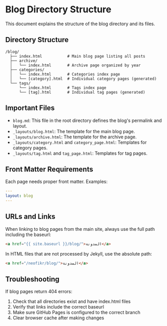 # Blog Directory Structure

This document explains the structure of the blog directory and its files.

## Directory Structure

```
/blog/
  ├── index.html           # Main blog page listing all posts
  ├── archive/
  │   └── index.html       # Archive page organized by year
  ├── categories/
  │   └── index.html       # Categories index page
  │   └── [category].html  # Individual category pages (generated)
  └── tags/
      └── index.html       # Tags index page
      └── [tag].html       # Individual tag pages (generated)
```

## Important Files

- `blog.md`: This file in the root directory defines the blog's permalink and layout.
- `_layouts/blog.html`: The template for the main blog page.
- `_layouts/archive.html`: The template for the archive page.
- `_layouts/category.html` and `category_page.html`: Templates for category pages.
- `_layouts/tag.html` and `tag_page.html`: Templates for tag pages.

## Front Matter Requirements

Each page needs proper front matter. Examples:

```yaml
---
layout: blog
---
```

## URLs and Links

When linking to blog pages from the main site, always use the full path including the baseurl:

```html
<a href="{{ site.baseurl }}/blog/">المدونة</a>
```

In HTML files that are not processed by Jekyll, use the absolute path:

```html
<a href="/neofikr/blog/">المدونة</a>
```

## Troubleshooting

If blog pages return 404 errors:
1. Check that all directories exist and have index.html files
2. Verify that links include the correct baseurl
3. Make sure GitHub Pages is configured to the correct branch
4. Clear browser cache after making changes
